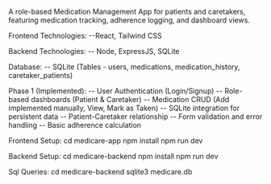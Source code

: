 A role-based Medication Management App for patients and caretakers, featuring medication tracking, adherence logging, and dashboard views.

Frontend Technologies:
--React, Tailwind CSS

Backend Technologies:
-- Node, ExpressJS, SQLite

Database:
-- SQLite (Tables - users, medications, medication_history, caretaker_patients)

Phase 1 (Implemented):
-- User Authentication (Login/Signup)
-- Role-based dashboards (Patient & Caretaker)
-- Medication CRUD (Add implemented manually, View, Mark as Taken)
-- SQLite integration for persistent data
-- Patient-Caretaker relationship
-- Form validation and error handling
-- Basic adherence calculation

Frontend Setup:
cd medicare-app
npm install
npm run dev

Backend Setup:
cd medicare-backend
npm install
npm run dev

Sql Queries:
cd medicare-backend
sqlite3 medicare.db

